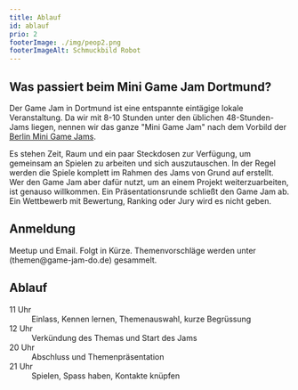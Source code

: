 ```yaml
---
title: Ablauf
id: ablauf
prio: 2
footerImage: ./img/peop2.png
footerImageAlt: Schmuckbild Robot
---
```

## Was passiert beim Mini Game Jam Dortmund?</h2>

Der Game Jam in Dortmund ist eine entspannte eintägige lokale Veranstaltung. Da wir mit 8-10 Stunden unter den üblichen 48-Stunden-Jams liegen, nennen wir das ganze "Mini Game Jam" nach dem Vorbild der <a href="http://berlinminijam.de">Berlin Mini Game Jams</a>.

Es stehen Zeit, Raum und ein paar Steckdosen zur Verfügung, um gemeinsam an Spielen zu arbeiten und sich auszutauschen. In der Regel werden die Spiele komplett im Rahmen des Jams von Grund auf erstellt. Wer den Game Jam aber dafür nutzt, um an einem Projekt
weiterzuarbeiten, ist genauso willkommen. Ein Präsentationsrunde schließt den Game Jam ab. Ein Wettbewerb mit Bewertung, Ranking oder Jury wird es nicht geben.


## Anmeldung
<p class="beta">
    Meetup und Email. Folgt in Kürze. Themenvorschläge werden unter (themen@game-jam-do.de) gesammelt.
</p>

## Ablauf
<dl>
	<dt>11 Uhr</dt>
	<dd>Einlass, Kennen lernen, Themenauswahl, kurze Begrüssung</dd>
	<dt>12 Uhr</dt>
	<dd>Verkündung des Themas und Start des Jams </dd>
	<dt>20 Uhr</dt>
	<dd>Abschluss und Themenpräsentation</dd>
	<dt>21 Uhr</dt>
	<dd>Spielen, Spass haben, Kontakte knüpfen</dd>
</dl>
